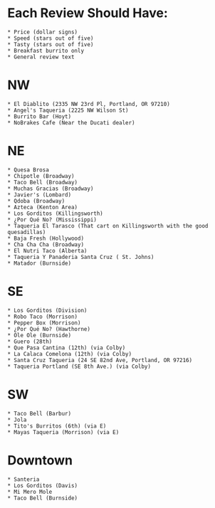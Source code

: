 # Each Review Should Have:
    * Price (dollar signs)
    * Speed (stars out of five)
    * Tasty (stars out of five)
    * Breakfast burrito only
    * General review text

# NW
    * El Diablito (2335 NW 23rd Pl, Portland, OR 97210)
    * Angel's Taqueria (2225 NW Wilson St)
    * Burrito Bar (Hoyt)
    * NoBrakes Cafe (Near the Ducati dealer)

# NE
    * Quesa Brosa
    * Chipotle (Broadway)
    * Taco Bell (Broadway)
    * Muchas Gracias (Broadway)
    * Javier's (Lombard)
    * Qdoba (Broadway)
    * Azteca (Kenton Area)
    * Los Gorditos (Killingsworth)
    * ¿Por Qué No? (Mississippi)
    * Taqueria El Tarasco (That cart on Killingsworth with the good quesadillas)
    * Baja Fresh (Hollywood)
    * Cha Cha Cha (Broadway)
    * El Nutri Taco (Alberta)
    * Taqueria Y Panaderia Santa Cruz ( St. Johns)
    * Matador (Burnside)

# SE
    * Los Gorditos (Division)
    * Robo Taco (Morrison)
    * Pepper Box (Morrison)
    * ¿Por Qué No? (Hawthorne)
    * Ole Ole (Burnside)
    * Guero (28th)
    * Que Pasa Cantina (12th) (via Colby)
    * La Calaca Comelona (12th) (via Colby)
    * Santa Cruz Taqueria (24 SE 82nd Ave, Portland, OR 97216)
    * Taqueria Portland (SE 8th Ave.) (via Colby)

# SW
    * Taco Bell (Barbur)
    * Jola
    * Tito's Burritos (6th) (via E)
    * Mayas Taqueria (Morrison) (via E)

# Downtown
    * Santeria
    * Los Gorditos (Davis)
    * Mi Mero Mole
    * Taco Bell (Burnside)


